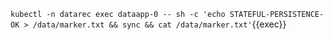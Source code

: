 `kubectl -n datarec exec dataapp-0 -- sh -c 'echo STATEFUL-PERSISTENCE-OK > /data/marker.txt && sync && cat /data/marker.txt'`{{exec}}
